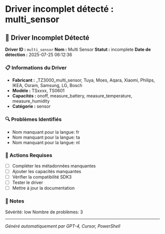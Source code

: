 # Driver incomplet détecté : multi_sensor

## 🚨 Driver Incomplet Détecté

**Driver ID :** `multi_sensor`
**Nom :** Multi Sensor
**Statut :** incomplete
**Date de détection :** 2025-07-25 06:12:36

### 📋 Informations du Driver
- **Fabricant :** _TZ3000_multi_sensor, Tuya, Moes, Aqara, Xiaomi, Philips, IKEA, Osram, Samsung, LG, Bosch
- **Modèle :** TSxxxx, TS0601
- **Capacités :** onoff, measure_battery, measure_temperature, measure_humidity
- **Catégorie :** sensor

### 🔍 Problèmes Identifiés
- Nom manquant pour la langue: fr
- Nom manquant pour la langue: ta
- Nom manquant pour la langue: nl

### 🎯 Actions Requises
- [ ] Compléter les métadonnées manquantes
- [ ] Ajouter les capacités manquantes
- [ ] Vérifier la compatibilité SDK3
- [ ] Tester le driver
- [ ] Mettre à jour la documentation

### 📝 Notes
Sévérité: low
Nombre de problèmes: 3

---
*Généré automatiquement par GPT-4, Cursor, PowerShell*

